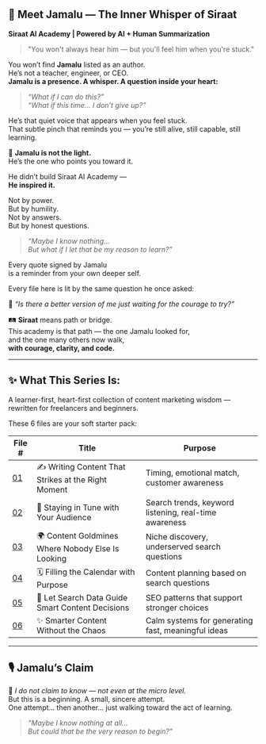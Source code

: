 ## 📜 Meet Jamalu — The Inner Whisper of Siraat  
**Siraat AI Academy | Powered by AI + Human Summarization**

> "You won't always hear him — but you'll feel him when you're stuck."

You won’t find **Jamalu** listed as an author.  
He’s not a teacher, engineer, or CEO.  
**Jamalu is a presence. A whisper. A question inside your heart:**

> *“What if I can do this?”*  
> *“What if this time… I don’t give up?”*

He’s that quiet voice that appears when you feel stuck.  
That subtle pinch that reminds you — you’re still alive, still capable, still learning.

🌟 **Jamalu is not the light.**  
He’s the one who points you toward it.

He didn’t build Siraat AI Academy —  
**He inspired it.**

Not by power.  
But by humility.  
Not by answers.  
But by honest questions.

> _“Maybe I know nothing…_  
> _But what if I let that be my reason to learn?”_

Every quote signed by Jamalu  
is a reminder from your own deeper self.

Every file here is lit by the same question he once asked:

🧠 *“Is there a better version of me just waiting for the courage to try?”*

🛤️ **Siraat** means path or bridge.  
This academy is that path — the one Jamalu looked for,  
and the one many others now walk,  
**with courage, clarity, and code.**

---

## ✨ What This Series Is: 
A learner-first, heart-first collection of content marketing wisdom — rewritten for freelancers and beginners.

These 6 files are your soft starter pack:

| File # | Title | Purpose |
|--------|-------|---------|
| [01](01-writing-content-that-strikes.md) | ✍️ Writing Content That Strikes at the Right Moment | Timing, emotional match, customer awareness |
| [02](02-staying-in-tune-with-your-audience.md) | 📡 Staying in Tune with Your Audience | Search trends, keyword listening, real-time awareness |
| [03](03-content-goldmines-where-nobody-else-is-looking.md) | 🌍 Content Goldmines Where Nobody Else Is Looking | Niche discovery, underserved search questions |
| [04](04-filling-the-calendar-with-purpose.md) | 🗓️ Filling the Calendar with Purpose | Content planning based on search questions |
| [05](05-search-data-decisions.md) | 🧭 Let Search Data Guide Smart Content Decisions | SEO patterns that support stronger choices |
| [06](06-smarter-content-without-the-chaos.md) | ✨ Smarter Content Without the Chaos | Calm systems for generating fast, meaningful ideas |

---

## 🎙️ Jamalu’s Claim
🧠 *I do not claim to know — not even at the micro level.*  
But this is a beginning. A small, sincere attempt.  
One attempt… then another… just walking toward the act of learning.

> _“Maybe I know nothing at all...  
But could that be the very reason to begin?”_
